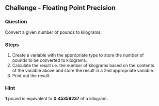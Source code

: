 ## Challenge - Floating Point Precision

### Question

Convert a given number of pounds to kilograms.

### Steps

1. Create a variable with the appropriate type to store the number of pounds to be converted to kilograms.
2. Calculate the result i.e. the number of kilograms based on the contents of the variable above and store the result in a 2nd appropriate variable.
3. Print out the result.

### Hint

<b>1</b> pound is equivalent to <b>0.45359237</b> of a kilogram.
